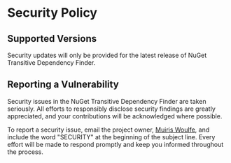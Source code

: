 <!-- © Muiris Woulfe. Licensed under the MIT License. -->

# Security Policy

## Supported Versions

Security updates will only be provided for the latest release of NuGet
Transitive Dependency Finder.

## Reporting a Vulnerability

Security issues in the NuGet Transitive Dependency Finder are taken seriously.
All efforts to responsibly disclose security findings are greatly appreciated,
and your contributions will be acknowledged where possible.

To report a security issue, email the project owner, [Muiris Woulfe][email], and
include the word "SECURITY" at the beginning of the subject line. Every effort
will be made to respond promptly and keep you informed throughout the process.

[email]: mailto:mw.github@outlook.com?subject=SECURITY:%20NuGet%20Transitive%20Dependency%20Finder
